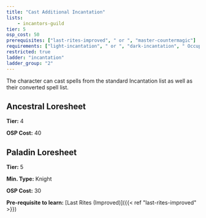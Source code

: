 ```yaml
---
title: "Cast Additional Incantation"
lists:
    - incantors-guild
tier: 5
osp_cost: 50
prerequisites: ["last-rites-improved", " or ", "master-countermagic"]
requirements: ["light-incantation", " or ", "dark-incantation", " Occupational Skill"]
restricted: true
ladder: "incantation"
ladder_group: "2"
---
```

The character can cast spells from the standard Incantation list as well as their converted spell list.


## Ancestral Loresheet

**Tier:** 4

**OSP Cost:** 40


## Paladin Loresheet

**Tier:** 5

**Min. Type:** Knight

**OSP Cost:** 30

**Pre-requisite to learn:** [Last Rites (Improved)]({{< ref "last-rites-improved" >}})